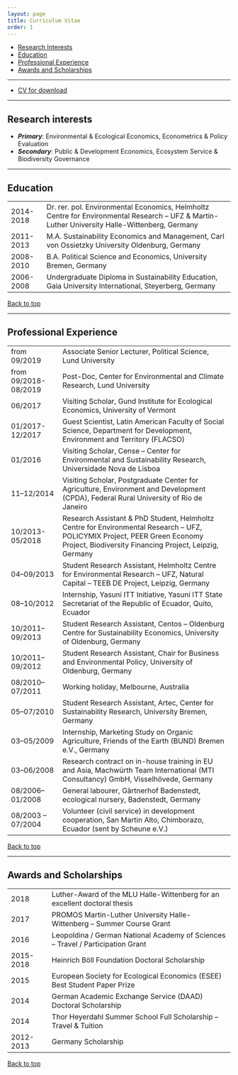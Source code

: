 ```yaml
---
layout: page
title: Curriculum Vitae
order: 1
---
```


- [Research Interests](#research-interests)
- [Education](#education)
- [Professional Experience](#professional-experience)
- [Awards and Scholarships](#awards-and-scholarships)

---

- [CV for download](https://nils.droste.io/research/CV/CV2019.pdf)

---

## Research interests

+ ***Primary***: Environmental & Ecological Economics, Econometrics & Policy Evaluation
+ ***Secondary***: Public & Development Economics, Ecosystem Service & Biodiversity Governance

---

## Education

<table>
  <tr>
    <td>2014-2018</td>
    <td>Dr. rer. pol. Environmental Economics, Helmholtz Centre for Environmental Research – UFZ & Martin-Luther University Halle-Wittenberg, Germany</td>
  </tr>
  <tr>
    <td>2011-2013</td>
    <td>M.A. Sustainability Economics and Management, Carl von Ossietzky University Oldenburg, Germany</td>
  </tr>
  <tr>
    <td>2008-2010</td>
    <td>B.A. Political Science and Economics, University Bremen, Germany</td>
  </tr>
  <tr>
    <td>2006-2008</td>
    <td>Undergraduate Diploma in Sustainability Education, Gaia University International, Steyerberg, Germany</td>
  </tr>
</table>

<a href="#top">Back to top</a>

---

## Professional Experience

<table>
  <tr>
    <td>from 09/2019</td>
    <td>Associate Senior Lecturer, Political Science, Lund University</td>
  </tr>
  <tr>
    <td>from 09/2018-08/2019</td>
    <td>Post-Doc, Center for Environmental and Climate Research, Lund University</td>
  </tr>
  <tr>
    <td>06/2017</td>
    <td>Visiting Scholar, Gund Institute for Ecological Economics, University of Vermont</td>
  </tr>
  <tr>
    <td>01/2017-12/2017</td>
    <td>Guest Scientist, Latin American Faculty of Social Science, Department for Development, Environment and Territory (FLACSO)</td>
  </tr>
  <tr>
    <td>01/2016</td>
    <td>Visiting Scholar, Cense – Center for Environmental and Sustainability Research, Universidade Nova de Lisboa</td>
  </tr>
  <tr>
    <td>11–12/2014</td>
    <td>Visiting Scholar, Postgraduate Center for Agriculture, Environment and Development (CPDA), Federal Rural University of Rio de Janeiro</td>
  </tr>
  <tr>
    <td>10/2013-05/2018</td>
    <td>Research Assistant & PhD Student, Helmholtz Centre for Environmental Research – UFZ, POLICYMIX Project, PEER Green Economy Project, Biodiversity Financing Project, Leipzig, Germany</td>
  </tr>
  <tr>
    <td>04–09/2013</td>
    <td>Student Research Assistant, Helmholtz Centre for Environmental Research – UFZ,  Natural Capital – TEEB DE Project, Leipzig, Germany</td>
  </tr>
  <tr>
    <td>08–10/2012</td>
    <td>Internship, Yasuní ITT Initiative, Yasuní ITT State Secretariat of the Republic of Ecuador, Quito, Ecuador</td>
  </tr>
  <tr>
    <td>10/2011–09/2013</td>
    <td>Student Research Assistant, Centos – Oldenburg Centre for Sustainability Economics, University of Oldenburg, Germany</td>
  </tr>
  <tr>
    <td>10/2011–09/2012</td>
    <td>Student Research Assistant, Chair for Business and Environmental Policy, University of Oldenburg, Germany</td>
  </tr>
  <tr>
    <td>08/2010–07/2011</td>
    <td>Working holiday, Melbourne, Australia</td>
  </tr>
  <tr>
    <td>05–07/2010</td>
    <td>Student Research Assistant, Artec, Center for Sustainability Research, University Bremen, Germany</td>
  </tr>
  <tr>
    <td>03–05/2009</td>
    <td>Internship, Marketing Study on Organic Agriculture, Friends of the Earth (BUND) Bremen e.V., Germany</td>
  </tr>
  <tr>
    <td>03–06/2008</td>
    <td>Research contract on in-house training in EU and Asia, Machwürth Team International (MTI Consultancy) GmbH, Visselhövede, Germany</td>
  </tr>
  <tr>
    <td>08/2006–01/2008</td>
    <td>General labourer, Gärtnerhof Badenstedt, ecological nursery, Badenstedt, Germany</td>
  </tr>
  <tr>
    <td>08/2003 – 07/2004</td>
    <td>Volunteer (civil service) in development cooperation, San Martin Alto, Chimborazo, Ecuador (sent by Scheune e.V.)</td>
  </tr>
</table>

<a href="#top">Back to top</a>

---

## Awards and Scholarships

<table>
  <tr>
    <td>2018</td>
    <td>Luther-Award of the MLU Halle-Wittenberg for an excellent doctoral thesis</td>
  </tr>
  <tr>
    <td>2017</td>
    <td>PROMOS Martin-Luther University Halle-Wittenberg – Summer Course Grant</td>
  </tr>
  <tr>
    <td>2016</td>
    <td>Leopoldina / German National Academy of Sciences – Travel / Participation Grant</td>
  </tr>
  <tr>
    <td>2015-2018</td>
    <td>Heinrich Böll Foundation Doctoral Scholarship</td>
  </tr>
  <tr>
    <td>2015</td>
    <td>European Society for Ecological Economics (ESEE) Best Student Paper Prize</td>
  </tr>
  <tr>
    <td>2014</td>
    <td>German Academic Exchange Service (DAAD) Doctoral Scholarship</td>
  </tr>
  <tr>
    <td>2014</td>
    <td>Thor Heyerdahl Summer School Full Scholarship – Travel & Tuition</td>
  </tr>
  <tr>
    <td>2012-2013</td>
    <td>Germany Scholarship</td>
  </tr>
</table>

<a href="#top">Back to top</a>
